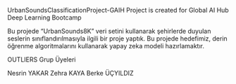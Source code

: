 UrbanSoundsClassificationProject-GAIH
Project is created for Global AI Hub Deep Learning Bootcamp

Bu projede “UrbanSounds8K” veri setini kullanarak şehirlerde duyulan seslerin sınıflandırılmasıyla ilgili bir proje yaptık. Bu projede hedefimiz, derin öğrenme algoritmalarını kullanarak yapay zeka modeli hazırlamaktır.

OUTLIERS Grup Üyeleri

Nesrin YAKAR Zehra KAYA Berke ÜÇYILDIZ
